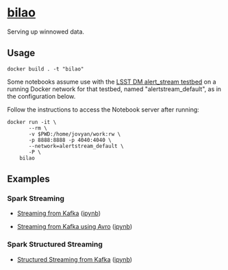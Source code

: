 
[bilao](https://github.com/mtpatter/bilao)
============

Serving up winnowed data.

Usage
-------------------

```
docker build . -t "bilao"
```

Some notebooks assume use with the [LSST DM alert_stream testbed](https://github.com/lsst-dm/alert_stream) on a running Docker network for that testbed, named "alertstream_default", as in the configuration below.

Follow the instructions to access the Notebook server after running:

```
docker run -it \
       --rm \
       -v $PWD:/home/jovyan/work:rw \
       -p 8888:8888 -p 4040:4040 \
       --network=alertstream_default \
       -P \
	bilao
```

Examples
-------------------

### Spark Streaming

* [Streaming from Kafka](https://mtpatter.github.io/bilao/notebooks/html/01-spark-streaming-kafka.html)  ([ipynb](notebooks/01-spark-streaming-kafka.ipynb))

* [Streaming from Kafka using Avro](https://mtpatter.github.io/bilao/notebooks/html/01-spark-streaming-kafka-avro.html)  ([ipynb](notebooks/01-spark-streaming-kafka-avro.ipynb))

### Spark Structured Streaming

* [Structured Streaming from Kafka](https://mtpatter.github.io/bilao/notebooks/html/01-spark-struct-stream-kafka.html)  ([ipynb](notebooks/01-spark-struct-stream-kafka.ipynb))
